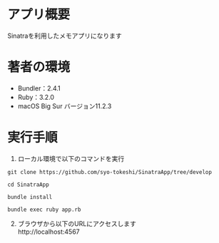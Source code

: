 # アプリ概要
Sinatraを利用したメモアプリになります
# 著者の環境

- Bundler：2.4.1
- Ruby：3.2.0
- macOS Big Sur  バージョン11.2.3

# 実行手順

1. ローカル環境で以下のコマンドを実行
```
git clone https://github.com/syo-tokeshi/SinatraApp/tree/develop

cd SinatraApp

bundle install

bundle exec ruby app.rb
```

2. ブラウザから以下のURLにアクセスします  
http://localhost:4567